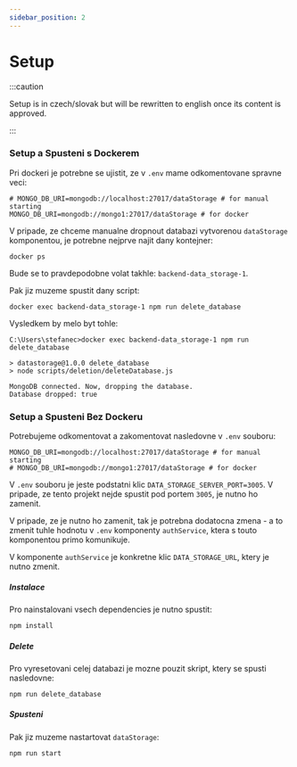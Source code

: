 ```yaml
---
sidebar_position: 2
---
```


# Setup


:::caution

Setup is in czech/slovak but will be rewritten to english once its content is approved.

:::


### Setup a Spusteni s Dockerem

Pri dockeri je potrebne se ujistit, ze v `.env` mame odkomentovane spravne veci:

```env
# MONGO_DB_URI=mongodb://localhost:27017/dataStorage # for manual starting
MONGO_DB_URI=mongodb://mongo1:27017/dataStorage # for docker
```

<!-- Pro spusteni je vsechno dulezite napsane [zde](). -->

V pripade, ze chceme manualne dropnout databazi vytvorenou `dataStorage` komponentou, je potrebne nejprve najit dany kontejner:

```docker
docker ps
```

Bude se to pravdepodobne volat takhle: `backend-data_storage-1`.

Pak jiz muzeme spustit dany script:

```docker
docker exec backend-data_storage-1 npm run delete_database
```

Vysledkem by melo byt tohle:

```docker
C:\Users\stefanec>docker exec backend-data_storage-1 npm run delete_database

> datastorage@1.0.0 delete_database
> node scripts/deletion/deleteDatabase.js

MongoDB connected. Now, dropping the database.
Database dropped: true
```

### Setup a Spusteni Bez Dockeru

<!-- Predpokladame, ze uzivatel jiz v ruce drzi url od `MongoDb` databaze. Tu je nutne vlozit do `.env` souboru (ktery se nachazi [zde]()) jaho hodnotu pro klic `MONGO_DB_URI`. -->

Potrebujeme odkomentovat a zakomentovat nasledovne v `.env` souboru:

```env
MONGO_DB_URI=mongodb://localhost:27017/dataStorage # for manual starting
# MONGO_DB_URI=mongodb://mongo1:27017/dataStorage # for docker
```

V `.env` souboru je jeste podstatni klic `DATA_STORAGE_SERVER_PORT=3005`. V pripade, ze tento projekt nejde spustit pod portem `3005`, je nutno ho zamenit. 

V pripade, ze je nutno ho zamenit, tak je potrebna dodatocna zmena - a to zmenit tuhle hodnotu v `.env` komponenty `authService`, ktera s touto komponentou primo komunikuje.

V komponente `authService` je konkretne klic `DATA_STORAGE_URL`, ktery je nutno zmenit.

##### Instalace
Pro nainstalovani vsech dependencies je nutno spustit:

```bash
npm install
```

##### Delete

Pro vyresetovani celej databazi je mozne pouzit skript, ktery se spusti nasledovne:

```bash
npm run delete_database
```

<!-- Je **dulezite** poznamenat, ze pro spravne fungovani systemu je ted nutno provest inicializaci `authStorage` pomoci skriptu v danem `authStorage` projektu (vice informaci o tom, co je potrebne udelat [zde]()). -->

##### Spusteni

Pak jiz muzeme nastartovat `dataStorage`:

```bash
npm run start
```